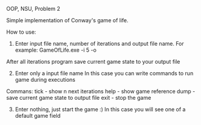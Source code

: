 OOP, NSU, Problem 2

Simple implementation of Conway's game of life.

How to use:

1. Enter input file name, number of iterations and output file name.
For example: GameOfLife.exe <name-of-universe> -i 5 -o <output-file-name>

After all iterations program save current game state to your output file

2. Enter only a input file name
In this case you can write commands to run game during executions

Commans:
tick<n> - show n next iterations
help - show game reference
dump<file name> - save current game state to output file
exit - stop the game

3. Enter nothing, just start the game :)
In this case you will see one of a default game field

